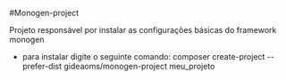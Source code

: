 #Monogen-project

Projeto responsável por instalar as configurações básicas do framework
monogen

* para instalar digite o seguinte comando:
    composer create-project --prefer-dist gideaoms/monogen-project meu_projeto
